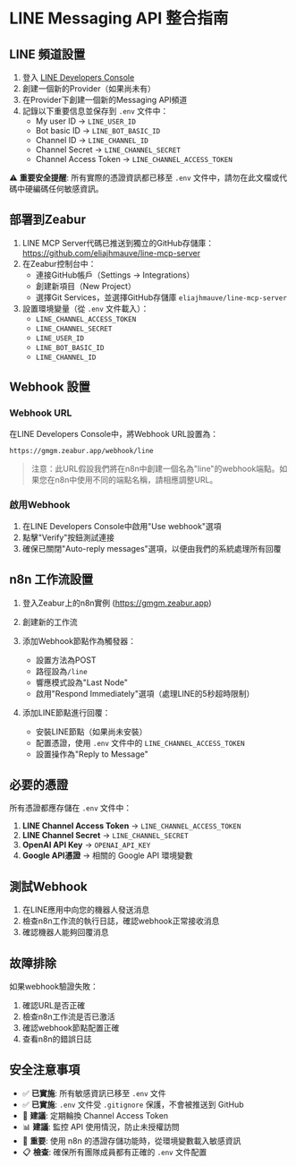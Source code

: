# LINE Messaging API 整合指南

## LINE 頻道設置

1. 登入 [LINE Developers Console](https://developers.line.biz/console/)
2. 創建一個新的Provider（如果尚未有）
3. 在Provider下創建一個新的Messaging API頻道
4. 記錄以下重要信息並保存到 `.env` 文件中：
   - My user ID → `LINE_USER_ID`
   - Bot basic ID → `LINE_BOT_BASIC_ID`
   - Channel ID → `LINE_CHANNEL_ID`
   - Channel Secret → `LINE_CHANNEL_SECRET`
   - Channel Access Token → `LINE_CHANNEL_ACCESS_TOKEN`

⚠️ **重要安全提醒**: 所有實際的憑證資訊都已移至 `.env` 文件中，請勿在此文檔或代碼中硬編碼任何敏感資訊。

## 部署到Zeabur

1. LINE MCP Server代碼已推送到獨立的GitHub存儲庫：https://github.com/eliajhmauve/line-mcp-server
2. 在Zeabur控制台中：
   - 連接GitHub帳戶（Settings → Integrations）
   - 創建新項目（New Project）
   - 選擇Git Services，並選擇GitHub存儲庫 `eliajhmauve/line-mcp-server`
3. 設置環境變量（從 `.env` 文件載入）：
   - `LINE_CHANNEL_ACCESS_TOKEN`
   - `LINE_CHANNEL_SECRET`
   - `LINE_USER_ID`
   - `LINE_BOT_BASIC_ID`
   - `LINE_CHANNEL_ID`

## Webhook 設置

### Webhook URL

在LINE Developers Console中，將Webhook URL設置為：

```
https://gmgm.zeabur.app/webhook/line
```

> 注意：此URL假設我們將在n8n中創建一個名為"line"的webhook端點。如果您在n8n中使用不同的端點名稱，請相應調整URL。

### 啟用Webhook

1. 在LINE Developers Console中啟用"Use webhook"選項
2. 點擊"Verify"按鈕測試連接
3. 確保已關閉"Auto-reply messages"選項，以便由我們的系統處理所有回覆

## n8n 工作流設置

1. 登入Zeabur上的n8n實例 (https://gmgm.zeabur.app)
2. 創建新的工作流
3. 添加Webhook節點作為觸發器：
   - 設置方法為POST
   - 路徑設為`/line`
   - 響應模式設為"Last Node"
   - 啟用"Respond Immediately"選項（處理LINE的5秒超時限制）

4. 添加LINE節點進行回覆：
   - 安裝LINE節點（如果尚未安裝）
   - 配置憑證，使用 `.env` 文件中的 `LINE_CHANNEL_ACCESS_TOKEN`
   - 設置操作為"Reply to Message"

## 必要的憑證

所有憑證都應存儲在 `.env` 文件中：

1. **LINE Channel Access Token** → `LINE_CHANNEL_ACCESS_TOKEN`
2. **LINE Channel Secret** → `LINE_CHANNEL_SECRET`
3. **OpenAI API Key** → `OPENAI_API_KEY`
4. **Google API憑證** → 相關的 Google API 環境變數

## 測試Webhook

1. 在LINE應用中向您的機器人發送消息
2. 檢查n8n工作流的執行日誌，確認webhook正常接收消息
3. 確認機器人能夠回覆消息

## 故障排除

如果webhook驗證失敗：
1. 確認URL是否正確
2. 檢查n8n工作流是否已激活
3. 確認webhook節點配置正確
4. 查看n8n的錯誤日誌

## 安全注意事項

- ✅ **已實施**: 所有敏感資訊已移至 `.env` 文件
- ✅ **已實施**: `.env` 文件受 `.gitignore` 保護，不會被推送到 GitHub
- 🔄 **建議**: 定期輪換 Channel Access Token
- 📊 **建議**: 監控 API 使用情況，防止未授權訪問
- 🔐 **重要**: 使用 n8n 的憑證存儲功能時，從環境變數載入敏感資訊
- 📋 **檢查**: 確保所有團隊成員都有正確的 `.env` 文件配置
